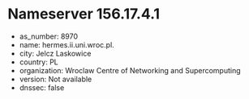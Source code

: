 # Nameserver 156.17.4.1

* as_number: 8970
* name: hermes.ii.uni.wroc.pl.
* city: Jelcz Laskowice
* country: PL
* organization: Wroclaw Centre of Networking and Supercomputing
* version: Not available
* dnssec: false
